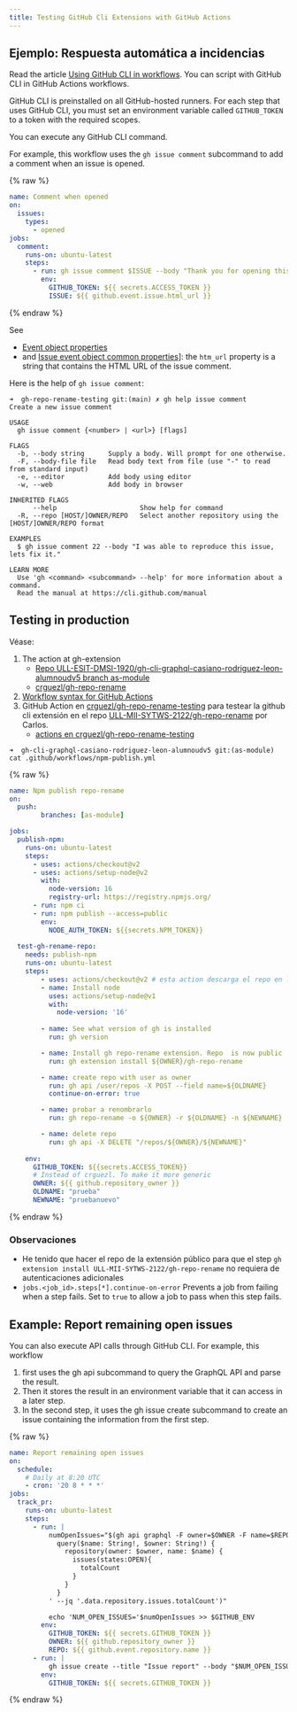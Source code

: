 ```yaml
---
title: Testing GitHub Cli Extensions with GitHub Actions
---
```


## Ejemplo: Respuesta automática a incidencias

Read the article [Using GitHub CLI in workflows](https://docs.github.com/en/actions/advanced-guides/using-github-cli-in-workflows). You can script with GitHub CLI in GitHub Actions workflows.

GitHub CLI is preinstalled on all GitHub-hosted runners. For each step that uses GitHub CLI, you must set an environment variable called `GITHUB_TOKEN` to a token with the required scopes.

You can execute any GitHub CLI command. 

For example, this workflow uses the `gh issue comment` subcommand to add a comment when an issue is opened.

{% raw %}
```yml 
name: Comment when opened
on:
  issues:
    types:
      - opened
jobs:
  comment:
    runs-on: ubuntu-latest
    steps:
      - run: gh issue comment $ISSUE --body "Thank you for opening this issue!"
        env:
          GITHUB_TOKEN: ${{ secrets.ACCESS_TOKEN }}
          ISSUE: ${{ github.event.issue.html_url }}
```
{% endraw %}

See 
* [Event object properties](https://docs.github.com/en/developers/webhooks-and-events/events/issue-event-types#event-object-properties-6)
*  and [Issue event object common properties](https://docs.github.com/en/developers/webhooks-and-events/events/issue-event-types#issue-event-object-common-properties)]: the `htm_url` property is a string that contains the HTML URL of the issue comment.

Here is the help of `gh issue comment`:


```
➜  gh-repo-rename-testing git:(main) ✗ gh help issue comment
Create a new issue comment

USAGE
  gh issue comment {<number> | <url>} [flags]

FLAGS
  -b, --body string      Supply a body. Will prompt for one otherwise.
  -F, --body-file file   Read body text from file (use "-" to read from standard input)
  -e, --editor           Add body using editor
  -w, --web              Add body in browser

INHERITED FLAGS
      --help                     Show help for command
  -R, --repo [HOST/]OWNER/REPO   Select another repository using the [HOST/]OWNER/REPO format

EXAMPLES
  $ gh issue comment 22 --body "I was able to reproduce this issue, lets fix it."

LEARN MORE
  Use 'gh <command> <subcommand> --help' for more information about a command.
  Read the manual at https://cli.github.com/manual
```


## Testing in production 

Véase:

1. The action at gh-extension 
   - [Repo ULL-ESIT-DMSI-1920/gh-cli-graphql-casiano-rodriguez-leon-alumnoudv5 branch as-module](https://github.com/ULL-ESIT-DMSI-1920/gh-cli-graphql-casiano-rodriguez-leon-alumnoudv5/tree/as-module)
   - [crguezl/gh-repo-rename](https://github.com/crguezl/gh-repo-rename)
2. [Workflow syntax for GitHub Actions](https://docs.github.com/es/actions/learn-github-actions/workflow-syntax-for-github-actions#)
4. GitHub Action en [crguezl/gh-repo-rename-testing](https://github.com/crguezl/gh-repo-rename-testing) para testear la github cli  extensión 
en el repo [ULL-MII-SYTWS-2122/gh-repo-rename](https://github.com/ULL-MII-SYTWS-2122/gh-repo-rename) por Carlos.
    - [actions en crguezl/gh-repo-rename-testing](https://github.com/crguezl/gh-repo-rename-testing/actions)


```
➜  gh-cli-graphql-casiano-rodriguez-leon-alumnoudv5 git:(as-module) cat .github/workflows/npm-publish.yml 
```
{% raw %}
```yml
name: Npm publish repo-rename
on:
  push:
        branches: [as-module]

jobs:
  publish-npm:
    runs-on: ubuntu-latest
    steps:
      - uses: actions/checkout@v2
      - uses: actions/setup-node@v2
        with:
          node-version: 16
          registry-url: https://registry.npmjs.org/
      - run: npm ci
      - run: npm publish --access=public
        env:
          NODE_AUTH_TOKEN: ${{secrets.NPM_TOKEN}}
          
  test-gh-rename-repo:
    needs: publish-npm
    runs-on: ubuntu-latest
    steps: 
        - uses: actions/checkout@v2 # esta action descarga el repo en la máquina virtual
        - name: Install node
          uses: actions/setup-node@v1
          with:
            node-version: '16'
        
        - name: See what version of gh is installed
          run: gh version  

        - name: Install gh repo-rename extension. Repo  is now public
          run: gh extension install ${OWNER}/gh-repo-rename  

        - name: create repo with user as owner
          run: gh api /user/repos -X POST --field name=${OLDNAME}        
          continue-on-error: true   

        - name: probar a renombrarlo
          run: gh repo-rename -o ${OWNER} -r ${OLDNAME} -n ${NEWNAME}         

        - name: delete repo
          run: gh api -X DELETE "/repos/${OWNER}/${NEWNAME}"           
        
    env:
      GITHUB_TOKEN: ${{secrets.ACCESS_TOKEN}}
      # Instead of crguezl. To make it more generic
      OWNER: ${{ github.repository_owner }}
      OLDNAME: "prueba"
      NEWNAME: "pruebanuevo"
```
{% endraw %}

### Observaciones

* He tenido que hacer el repo de la extensión público para que el step `gh extension install ULL-MII-SYTWS-2122/gh-repo-rename` no requiera de autenticaciones adicionales
* `jobs.<job_id>.steps[*].continue-on-error` Prevents a job from failing when a step fails. 
  Set to `true` to allow a job to pass when this step fails.


## Example: Report remaining open issues

You can also execute API calls through GitHub CLI. For example, this workflow 

1. first uses the gh api subcommand to query the GraphQL API and parse the result. 
2. Then it stores the result in an environment variable that it can access in a later step. 
3. In the second step, it uses the gh issue create subcommand to create an issue containing the information from the first step.

{% raw %}
```yml 
name: Report remaining open issues
on: 
  schedule: 
    # Daily at 8:20 UTC
    - cron: '20 8 * * *'
jobs:
  track_pr:
    runs-on: ubuntu-latest
    steps:
      - run: |
          numOpenIssues="$(gh api graphql -F owner=$OWNER -F name=$REPO -f query='
            query($name: String!, $owner: String!) {
              repository(owner: $owner, name: $name) {
                issues(states:OPEN){
                  totalCount
                }
              }
            }
          ' --jq '.data.repository.issues.totalCount')"

          echo 'NUM_OPEN_ISSUES='$numOpenIssues >> $GITHUB_ENV
        env:
          GITHUB_TOKEN: ${{ secrets.GITHUB_TOKEN }}
          OWNER: ${{ github.repository_owner }}
          REPO: ${{ github.event.repository.name }}
      - run: |
          gh issue create --title "Issue report" --body "$NUM_OPEN_ISSUES issues remaining" --repo $GITHUB_REPOSITORY
        env:
          GITHUB_TOKEN: ${{ secrets.GITHUB_TOKEN }}
```
{% endraw %}